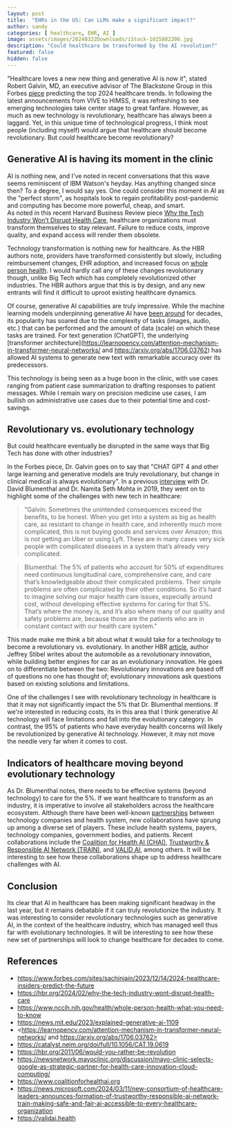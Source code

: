 ```yaml
---
layout: post
title:  "EHRs in the US: Can LLMs make a significant impact?"
author: sandy
categories: [ healthcare, EHR, AI ]
image: assets/images/20240322Downloads/iStock-1025882206.jpg
description: "Could healthcare be transformed by the AI revolution?"
featured: false
hidden: false
---
```


"Healthcare loves a new new thing and generative AI is now it", stated Robert Galvin, MD, an executive advisor of The Blackstone Group in this Forbes [piece](https://www.forbes.com/sites/sachinjain/2023/12/14/2024-healthcare-insiders-predict-the-future) predicting the top 2024 healthcare trends.  In following the latest announcements from VIVE to HIMSS, it was refreshing to see emerging technologies take center stage to great fanfare.  However, as much as new technology is revolutionary, healthcare has always been a laggard.  Yet, in this unique time of technological progress, I think most people (including myself) would argue that healthcare should become revolutionary.  But *could* healthcare become revolutionary?

## Generative AI is having its moment in the clinic
AI is nothing new, and I've noted in recent conversations that this wave seems reminiscent of IBM Watson's heyday.  Has anything changed since then?  To a degree, I would say yes.  One could consider this moment in AI as the "perfect storm", as hospitals look to regain profitability post-pandemic and computing has become more powerful, cheap, and smart.  
As noted in this recent Harvard Business Review piece [Why the Tech Industry Won’t Disrupt Health Care](https://hbr.org/2024/02/why-the-tech-industry-wont-disrupt-health-care), healthcare organizations must transform themselves to stay relevant.  Failure to reduce costs, improve quality, and expand access will render them obsolete.

Technology transformation is nothing new for healthcare.  As the HBR authors note, providers have transformed consistently but slowly, including reimbursement changes, EHR adoption, and increased focus on [whole person health](https://www.nccih.nih.gov/health/whole-person-health-what-you-need-to-know).  I would hardly call any of these changes revolutionary though, unlike Big Tech which has completely revolutionized other industries.  The HBR authors argue that this is by design, and any new entrants will find it difficult to uproot existing healthcare dynamics.

Of course, generative AI capabilities are truly impressive.  While the machine learning models underpinning generative AI have [been around](https://news.mit.edu/2023/explained-generative-ai-1109) for decades, its popularity has soared due to the complexity of tasks (images, audio, etc.) that can be performed and the amount of data (scale) on which these tasks are trained.  For text generation (ChatGPT), the underlying [transformer architecture](https://learnopencv.com/attention-mechanism-in-transformer-neural-networks/ and https://arxiv.org/abs/1706.03762) has allowed AI systems to generate new text with remarkable accuracy over its predecessors.

This technology is being seen as a huge boon in the clinic, with use cases ranging from patient case summarization to drafting responses to patient messages.  While I remain wary on precision medicine use cases, I am bullish on administrative use cases due to their potential time and cost-savings.   

## Revolutionary vs. evolutionary technology
But could healthcare eventually be disrupted in the same ways that Big Tech has done with other industries?

In the Forbes piece, Dr. Galvin goes on to say that "CHAT GPT 4 and other large learning and generative models are truly revolutionary, but change in clinical medical is always evolutionary".  In a previous [interview](https://catalyst.nejm.org/doi/full/10.1056/CAT.19.0619) with Dr. David Blumenthal and Dr. Namita Seth Mohta in 2019, they went on to highlight some of the challenges with new tech in healthcare:

> "Galvin:  Sometimes the unintended consequences exceed the benefits, to be honest. When you get into a system as big as health care, as resistant to change in health care, and inherently much more complicated, this is not buying goods and services over Amazon; this is not getting an Uber or using Lyft. These are in many cases very sick people with complicated diseases in a system that’s already very complicated.

> Blumenthal:  The 5% of patients who account for 50% of expenditures need continuous longitudinal care, comprehensive care, and care that’s knowledgeable about their complicated problems. Their simple problems are often complicated by their other conditions. So it’s hard to imagine solving our major health care issues, especially around cost, without developing effective systems for caring for that 5%. That’s where the money is, and it’s also where many of our quality and safety problems are, because those are the patients who are in constant contact with our health care system."

This made make me think a bit about what it would take for a technology to become a revolutionary vs. evolutionary.  In another HBR [article](https://hbr.org/2011/06/would-you-rather-be-revolution), author Jeffrey Stibel writes about the automobile as a revolutionary innovation, while building better engines for car as an evolutionary innovation.  He goes on to differentiate between the two: Revolutionary innovations are based off of questions no one has thought of; evolutionary innovations ask questions based on existing solutions and limitations.

One of the challenges I see with revolutionary technology in healthcare is that it may not significantly impact the 5% that Dr. Blumenthal mentions.  If we're interested in reducing costs, its in this area that I think generative AI technology will face limitations and fall into the evolutionary category.  In contrast, the 95% of patients who have everyday health concerns will likely be revolutionized by generative AI technology.  However, it may not move the needle very far when it comes to cost.    

## Indicators of healthcare moving beyond evolutionary technology
As Dr. Blumenthal notes, there needs to be effective systems (beyond technology) to care for the 5%.  If we want healthcare to transform as an industry, it is imperative to involve all stakeholders across the healthcare ecosystem.  Although there have been well-known [partnerships](https://newsnetwork.mayoclinic.org/discussion/mayo-clinic-selects-google-as-strategic-partner-for-health-care-innovation-cloud-computing) between technology companies and health system, new collaborations have sprung up among a diverse set of players.  These include health systems, payers, technology companies, government bodies, and patients.  Recent collaborations include the [Coalition for Health AI (CHAI)](https://www.coalitionforhealthai.org), [Trustworthy & Responsible AI Network (TRAIN)](https://news.microsoft.com/2024/03/11/new-consortium-of-healthcare-leaders-announces-formation-of-trustworthy-responsible-ai-network-train-making-safe-and-fair-ai-accessible-to-every-healthcare-organization), and [VALID AI](https://validai.health), among others.  It will be interesting to see how these collaborations shape up to address healthcare challenges with AI.

## Conclusion
Its clear that AI in healthcare has been making significant headway in the last year, but it remains debatable if it can truly revolutionize the industry.  It was interesting to consider revolutionary technologies such as generative AI, in the context of the healthcare industry, which has managed well thus far with evolutionary technologies.  It will be interesting to see how these new set of partnerships will look to change healthcare for decades to come.

## References
+ <https://www.forbes.com/sites/sachinjain/2023/12/14/2024-healthcare-insiders-predict-the-future>
+ <https://hbr.org/2024/02/why-the-tech-industry-wont-disrupt-health-care>
+ <https://www.nccih.nih.gov/health/whole-person-health-what-you-need-to-know>
+ <https://news.mit.edu/2023/explained-generative-ai-1109>
+ <https://learnopencv.com/attention-mechanism-in-transformer-neural-networks/ and https://arxiv.org/abs/1706.03762>
+ <https://catalyst.nejm.org/doi/full/10.1056/CAT.19.0619>
+ <https://hbr.org/2011/06/would-you-rather-be-revolution>
+ <https://newsnetwork.mayoclinic.org/discussion/mayo-clinic-selects-google-as-strategic-partner-for-health-care-innovation-cloud-computing/>
+ <https://www.coalitionforhealthai.org>
+ <https://news.microsoft.com/2024/03/11/new-consortium-of-healthcare-leaders-announces-formation-of-trustworthy-responsible-ai-network-train-making-safe-and-fair-ai-accessible-to-every-healthcare-organization>
+ <https://validai.health>